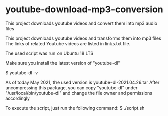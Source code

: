 # youtube-download-mp3-conversion
This project downloads youtube videos and convert them into mp3 audio files

This project downloads youtube videos and transforms them into mp3 files 
The links of related Youtube videos are listed in links.txt file.

The used script was run on Ubuntu 18 LTS

Make sure you install the latest version of "youtube-dl"

$ youtube-dl -v

As of today May 2021, the used version is youtube-dl-2021.04.26.tar
After uncompressing this package, you can copy "youtube-dl" under "/usr/local/bin/youtube-dl" and change the file owner and permissions accordingly

To execute the script, just run the following command:
$ ./script.sh
